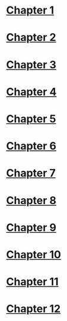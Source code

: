 # [Chapter 1](chapters/1/1.html)

# [Chapter 2](chapters/2/2.html)

# [Chapter 3](chapters/3/3.html)

# [Chapter 4](chapters/4/4.html)

# [Chapter 5](chapters/5/5.html)

# [Chapter 6](chapters/6/6.html)

# [Chapter 7](chapters/7/7.html)

# [Chapter 8](chapters/8/8.html)

# [Chapter 9](chapters/9/9.html)

# [Chapter 10](chapters/10/10.html)

# [Chapter 11](chapters/11/11.html)

# [Chapter 12](chapters/12/12.html)